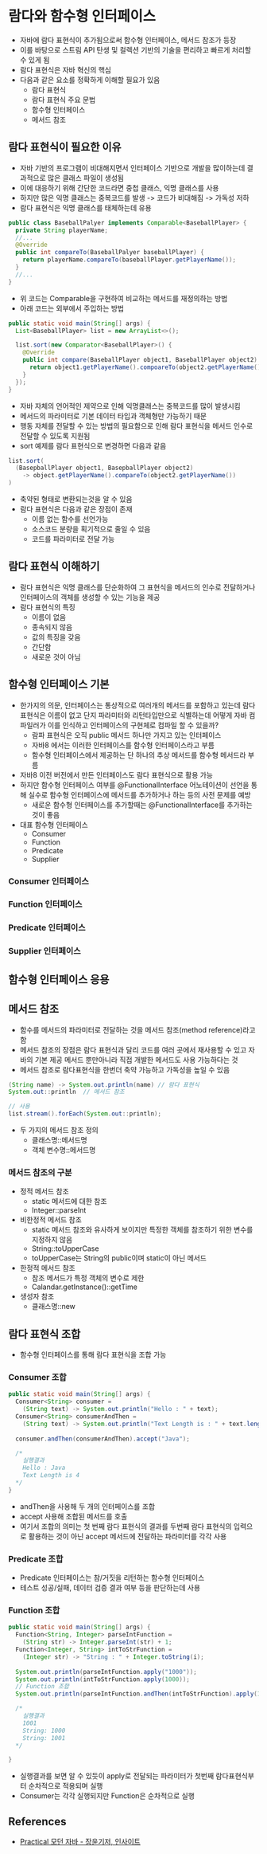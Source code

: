 # 람다와 함수형 인터페이스

* 자바에 람다 표현식이 추가됨으로써 함수형 인터페이스, 메서드 참조가 등장
* 이를 바탕으로 스트림 API 탄생 및 컬렉션 기반의 기술을 편리하고 빠르게 처리할 수 있게 됨
* 람다 표현식은 자바 혁신의 핵심
* 다음과 같은 요소를 정확하게 이해할 필요가 있음
  * 람다 표현식
  * 람다 표현식 주요 문법
  * 함수형 인터페이스
  * 메서드 참조

## 람다 표현식이 필요한 이유

* 자바 기반의 프로그램이 비대해지면서 인터페이스 기반으로 개발을 많이하는데 결과적으로 많은 클래스 파일이 생성됨
* 이에 대응하기 위해 간단한 코드라면 중첩 클래스, 익명 클래스를 사용 
* 하지만 많은 익명 클래스는 중복코드를 발생 -> 코드가 비대해짐 -> 가독성 저하
* 람다 표현식은 익명 클래스를 태체하는데 유용

```java
public class BaseballPalyer implements Comparable<BaseballPlayer> {
  private String playerName;
  //...
  @Override
  public int compareTo(BaseballPalyer baseballPlayer) {
    return playerName.compareTo(baseballPlayer.getPlayerName());
  }
  //...
}
```

* 위 코드는 Comparable을 구현하여 비교하는 메서드를 재정의하는 방법
* 아래 코드는 외부에서 주입하는 방법

```java
public static void main(String[] args) {
  List<BaseballPlayer> list = new ArrayList<>();

  list.sort(new Comparator<BaseballPlayer>() {
    @Override
    public int compare(BaseballPlayer object1, BaseballPlayer object2) {
      return object1.getPlayerName().compoareTo(object2.getPlayerName());
    }
  });
}
```

* 자바 자체의 언어적인 제약으로 인해 익명클래스는 중복코드를 많이 발생시킴
* 메서드의 파라미터로 기본 데이터 타입과 객체형만 가능하기 때문
* 행동 자체를 전달할 수 있는 방법의 필요함으로 인해 람다 표현식을 메서드 인수로 전달할 수 있도록 지원됨
* sort 예제를 람다 표현식으로 변경하면 다음과 같음

```java
list.sort(
  (BasepballPlayer object1, BasepballPlayer object2)
    -> object.getPlayerName().compareTo(object2.getPlayerName())
)
```

* 축약된 형태로 변환되는것을 알 수 있음
* 람다 표현식은 다음과 같은 장점이 존재
  * 이름 없는 함수를 선언가능
  * 소스코드 분량을 획기적으로 줄일 수 있음
  * 코드를 파라미터로 전달 가능

## 람다 표현식 이해하기

* 람다 표현식은 익명 클래스를 단순화하여 그 표현식을 메서드의 인수로 전달하거나 인터페이스의 객체를 생성할 수 있는 기능을 제공
* 람다 표현식의 특징
  * 이름이 없음
  * 종속되지 않음
  * 값의 특징을 갖음
  * 간단함
  * 새로운 것이 아님

## 함수형 인터페이스 기본

* 한가지의 의문, 인터페이스는 통상적으로 여러개의 메서드를 포함하고 있는데 람다 표현식은 이름이 없고 단지 파라미터와 리턴타입만으로 식별하는데 어떻게 자바 컴파일러가 이를 인식하고 인터페이스의 구현체로 컴파일 할 수 있을까?
  * 람파 표현식은 오직 public 메서드 하나만 가지고 있는 인터페이스
  * 자바8 에서는 이러한 인터페이스를 함수형 인터페이스라고 부름
  * 함수형 인터페이스에서 제공하는 단 하나의 추상 메서드를 함수형 메서드라 부름
* 자바8 이전 버전에서 만든 인터페이스도 람다 표현식으로 활용 가능
* 하지만 함수형 인터페이스 여부를 @FunctionalInterface 어노테이션이 선언을 통해 실수로 함수형 인터페이스에 메서드를 추가하거나 하는 등의 사전 문제를 예방
  * 새로운 함수형 인터페이스를 추가할때는 @FunctionalInterface를 추가하는 것이 좋음
* 대표 함수형 인터페이스
  * Consumer
  * Function
  * Predicate
  * Supplier

### Consumer 인터페이스

### Function 인터페이스

### Predicate 인터페이스

### Supplier 인터페이스

## 함수형 인터페이스 응용

## 메서드 참조

* 함수를 메서드의 파라미터로 전달하는 것을 메서드 참조(method reference)라고 함
* 메서드 참조의 장점은 람다 표현식과 달리 코드를 여러 곳에서 재사용할 수 있고 자바의 기본 제공 메서드 뿐만아니라 직접 개발한 메서드도 사용 가능하다는 것
* 메서드 참조로 람다표현식을 한번더 축약 가능하고 가독성을 높일 수 있음

```java
(String name) -> System.out.println(name) // 람다 표현식
System.out::println  // 메서드 참조

// 사용
list.stream().forEach(System.out::println);
```

* 두 가지의 메서드 참조 정의
  * 클래스명::메서드명
  * 객체 변수명::메서드명

### 메서드 참조의 구분

* 정적 메서드 참조
  * static 메서드에 대한 참조
  * Integer::parseInt
* 비한정적 메서드 참조
  * static 메서드 참조와 유사하게 보이지만 특정한 객체를 참조하기 위한 변수를 지정하지 않음
  * String::toUpperCase
  * toUpperCase는 String의 public이며 static이 아닌 메서드
* 한정적 메서드 참조
  * 참조 메서드가 특정 객체의 변수로 제한
  * Calandar.getInstance()::getTime
* 생성자 참조
  * 클래스명::new

## 람다 표현식 조합

* 함수형 인터페이스를 통해 람다 표현식을 조합 가능

### Consumer 조합

```java
public static void main(String[] args) {
  Consumer<String> consumer = 
    (String text) -> System.out.println("Hello : " + text);
  Consumer<String> consumerAndThen = 
    (String text) -> System.out.println("Text Length is : " + text.length());
  
  consumer.andThen(consumerAndThen).accept("Java");

  /*
    실행결과
    Hello : Java
    Text Length is 4
  */
}
```

* andThen을 사용해 두 개의 인터페이스를 조합
* accept 사용해 조합된 메서드를 호출
* 여기서 조합의 의미는 첫 번째 람다 표현식의 결과를 두번째 람다 표현식의 입력으로 활용하는 것이 아닌 accept 메서드에 전달하는 파라미터를 각각 사용

### Predicate 조합

* Predicate 인터페이스는 참/거짓을 리턴하는 함수형 인터페이스
* 테스트 성공/실패, 데이터 검증 결과 여부 등을 판단하는데 사용

### Function 조합

```java
public static void main(String[] args) {
  Function<String, Integer> parseIntFunction = 
    (String str) -> Integer.parseInt(str) + 1;
  Function<Integer, String> intToStrFunction = 
    (Integer str) -> "String : " + Integer.toString(i);
  
  System.out.println(parseIntFunction.apply("1000"));
  System.out.println(intToStrFunction.apply(1000));
  // Function 조합
  System.out.println(parseIntFunction.andThen(intToStrFunction).apply(1000));

  /*
    실행결과
    1001
    String: 1000
    String: 1001
  */

}
```

* 실행결과를 보면 알 수 있듯이 apply로 전달되는 파라미터가 첫번째 람다표현식부터 순차적으로 적용되며 실행
* Consumer는 각각 실행되지만 Function은 순차적으로 실행

## References

* [Practical 모던 자바 - 장윤기저, 인사이트](http://www.kyobobook.co.kr/product/detailViewKor.laf?ejkGb=KOR&mallGb=KOR&barcode=9788966262755&orderClick=LAG&Kc=)
